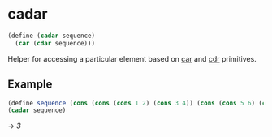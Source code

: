 # cadar
```scheme
(define (cadar sequence)
  (car (cdar sequence)))
```
Helper for accessing a particular element based on [car](..\primitives\car.md) and [cdr](..\primitives\cdr.md) primitives.

## Example
```scheme
(define sequence (cons (cons (cons 1 2) (cons 3 4)) (cons (cons 5 6) (cons 7 8))))
(cadar sequence)
```
-> *3*